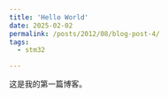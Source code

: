 ```yaml
---
title: 'Hello World'
date: 2025-02-02
permalink: /posts/2012/08/blog-post-4/
tags:
  - stm32

---
```

这是我的第一篇博客。
